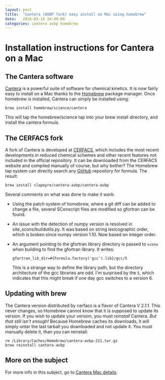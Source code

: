 ```yaml
---
layout: post
title:  "Cantera (AVBP fork) easy install on Mac using homebrew"
date:   2016-03-18 14:40:00
categories: cantera avbp homebrew
---
```


# Installation instructions for Cantera on a Mac

## The Cantera software

[Cantera](http://www.cantera.org/) is a powerful suite of software for chemical
kinetics.  It is now fairly easy to install on a Mac thanks to the 
[Homebrew](http://brew.sh/) package manager.  Once homebrew is installed,
Cantera can simply be installed using:

```
brew install homebrew/science/cantera
```

This will tap the homebrew/science tap into your brew install directory, and 
install the cantera formula.

## The CERFACS fork

A fork of Cantera is developed at [CERFACS](http://cerfacs.fr/cantera), which
includes the most recent developments in reduced chemical schemes and other
recent features not included in the official repository.  It can be downloaded
from the CERFACS website and compiled manually of course, but why bother?  The
Homebrew tap system can directly search any [GitHub](https://github.com/)
repository for formula.  The result:

```
brew install clapeyre/cantera-avbp/cantera-avbp
```

Several comments on what was done to make it work:

-   Using the patch system of homebrew, where a git diff can be added to change a
    file, several SConscript files are modified so gfortran can be found.
-   An issue with the detection of numpy version is resolved in
    site_scons/buildutils.py. It was based on string lexicographic order, which
    is broken since numpy version 1.10. Now based on integer order.
-   An argument pointing to the gfortran library directory is passed to `scons`
    when building to find the gfortran library. It writes:

        gfortran_lib_dir=#{Formula.factory('gcc').lib}/gcc/5

    This is a strange way to define the library path, but the directory
    architecture of the gcc libraries are odd. I'm surprised by the `5`, which
    indicates that this might break if one day gcc switches to a version 6.

## Updating with brew

The Cantera version distributed by cerfacs is a flavor of Cantera V 2.1.1. This
never changes, so Homebrew cannot know that it is supposed to update its
version. If you wish to update your version, you must *reinstall* Cantera. _But
that *still* isn't enough!_ Because Homebrew caches its downloads, it will
simply untar the last tarball you downloaded and not update it. You must
manually delete it, than you can reinstall:

    rm /Library/Caches/Homebrew/cantera-avbp-211.tar.gz
    brew reinstall cantera-avbp

## More on the subject

For more info in this subject, go to [Cantera Mac details](http://clapeyre.github.io/cantera/avbp/homebrew/2015/11/04/cantera-avbp.html).

